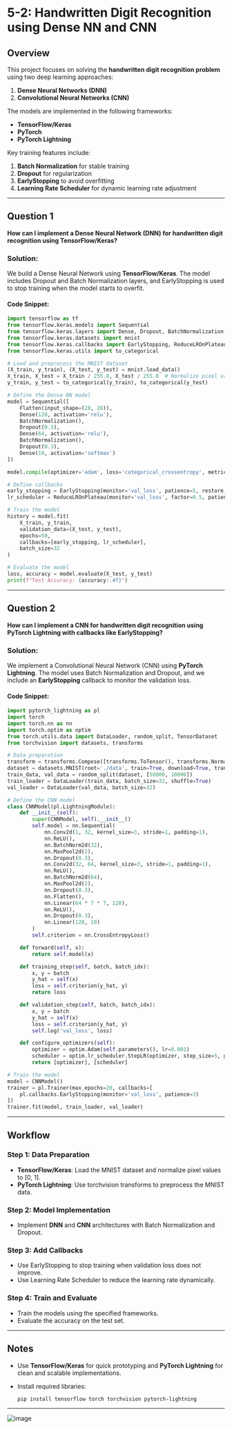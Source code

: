 # 5-2: Handwritten Digit Recognition using Dense NN and CNN

## Overview

This project focuses on solving the **handwritten digit recognition problem** using two deep learning approaches:

1. **Dense Neural Networks (DNN)**
2. **Convolutional Neural Networks (CNN)**

The models are implemented in the following frameworks:

- **TensorFlow/Keras**
- **PyTorch**
- **PyTorch Lightning**

Key training features include:

1. **Batch Normalization** for stable training
2. **Dropout** for regularization
3. **EarlyStopping** to avoid overfitting
4. **Learning Rate Scheduler** for dynamic learning rate adjustment

---

## Question 1

**How can I implement a Dense Neural Network (DNN) for handwritten digit recognition using TensorFlow/Keras?**

### Solution:

We build a Dense Neural Network using **TensorFlow/Keras**. The model includes Dropout and Batch Normalization layers, and EarlyStopping is used to stop training when the model starts to overfit.

#### Code Snippet:

```python
import tensorflow as tf
from tensorflow.keras.models import Sequential
from tensorflow.keras.layers import Dense, Dropout, BatchNormalization, Flatten
from tensorflow.keras.datasets import mnist
from tensorflow.keras.callbacks import EarlyStopping, ReduceLROnPlateau
from tensorflow.keras.utils import to_categorical

# Load and preprocess the MNIST dataset
(X_train, y_train), (X_test, y_test) = mnist.load_data()
X_train, X_test = X_train / 255.0, X_test / 255.0  # Normalize pixel values
y_train, y_test = to_categorical(y_train), to_categorical(y_test)

# Define the Dense NN model
model = Sequential([
    Flatten(input_shape=(28, 28)),
    Dense(128, activation='relu'),
    BatchNormalization(),
    Dropout(0.3),
    Dense(64, activation='relu'),
    BatchNormalization(),
    Dropout(0.3),
    Dense(10, activation='softmax')
])

model.compile(optimizer='adam', loss='categorical_crossentropy', metrics=['accuracy'])

# Define callbacks
early_stopping = EarlyStopping(monitor='val_loss', patience=5, restore_best_weights=True)
lr_scheduler = ReduceLROnPlateau(monitor='val_loss', factor=0.5, patience=3)

# Train the model
history = model.fit(
    X_train, y_train,
    validation_data=(X_test, y_test),
    epochs=50,
    callbacks=[early_stopping, lr_scheduler],
    batch_size=32
)

# Evaluate the model
loss, accuracy = model.evaluate(X_test, y_test)
print(f"Test Accuracy: {accuracy:.4f}")
```

---

## Question 2

**How can I implement a CNN for handwritten digit recognition using PyTorch Lightning with callbacks like EarlyStopping?**

### Solution:

We implement a Convolutional Neural Network (CNN) using **PyTorch Lightning**. The model uses Batch Normalization and Dropout, and we include an **EarlyStopping** callback to monitor the validation loss.

#### Code Snippet:

```python
import pytorch_lightning as pl
import torch
import torch.nn as nn
import torch.optim as optim
from torch.utils.data import DataLoader, random_split, TensorDataset
from torchvision import datasets, transforms

# Data preparation
transform = transforms.Compose([transforms.ToTensor(), transforms.Normalize((0.5,), (0.5,))])
dataset = datasets.MNIST(root='./data', train=True, download=True, transform=transform)
train_data, val_data = random_split(dataset, [50000, 10000])
train_loader = DataLoader(train_data, batch_size=32, shuffle=True)
val_loader = DataLoader(val_data, batch_size=32)

# Define the CNN model
class CNNModel(pl.LightningModule):
    def __init__(self):
        super(CNNModel, self).__init__()
        self.model = nn.Sequential(
            nn.Conv2d(1, 32, kernel_size=3, stride=1, padding=1),
            nn.ReLU(),
            nn.BatchNorm2d(32),
            nn.MaxPool2d(2),
            nn.Dropout(0.3),
            nn.Conv2d(32, 64, kernel_size=3, stride=1, padding=1),
            nn.ReLU(),
            nn.BatchNorm2d(64),
            nn.MaxPool2d(2),
            nn.Dropout(0.3),
            nn.Flatten(),
            nn.Linear(64 * 7 * 7, 128),
            nn.ReLU(),
            nn.Dropout(0.3),
            nn.Linear(128, 10)
        )
        self.criterion = nn.CrossEntropyLoss()

    def forward(self, x):
        return self.model(x)

    def training_step(self, batch, batch_idx):
        x, y = batch
        y_hat = self(x)
        loss = self.criterion(y_hat, y)
        return loss

    def validation_step(self, batch, batch_idx):
        x, y = batch
        y_hat = self(x)
        loss = self.criterion(y_hat, y)
        self.log('val_loss', loss)

    def configure_optimizers(self):
        optimizer = optim.Adam(self.parameters(), lr=0.001)
        scheduler = optim.lr_scheduler.StepLR(optimizer, step_size=5, gamma=0.5)
        return [optimizer], [scheduler]

# Train the model
model = CNNModel()
trainer = pl.Trainer(max_epochs=20, callbacks=[
    pl.callbacks.EarlyStopping(monitor='val_loss', patience=3)
])
trainer.fit(model, train_loader, val_loader)
```

---

## Workflow

### Step 1: Data Preparation
- **TensorFlow/Keras**: Load the MNIST dataset and normalize pixel values to [0, 1].
- **PyTorch Lightning**: Use torchvision transforms to preprocess the MNIST data.

### Step 2: Model Implementation
- Implement **DNN** and **CNN** architectures with Batch Normalization and Dropout.

### Step 3: Add Callbacks
- Use EarlyStopping to stop training when validation loss does not improve.
- Use Learning Rate Scheduler to reduce the learning rate dynamically.

### Step 4: Train and Evaluate
- Train the models using the specified frameworks.
- Evaluate the accuracy on the test set.

---

## Notes
- Use **TensorFlow/Keras** for quick prototyping and **PyTorch Lightning** for clean and scalable implementations.
- Install required libraries:

  ```bash
  pip install tensorflow torch torchvision pytorch-lightning
  ```

---

![image](https://github.com/user-attachments/assets/62a5ff28-9b52-4dbe-b274-1eb0f4d5cd17)




